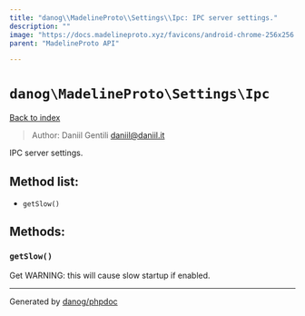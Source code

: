 ```yaml
---
title: "danog\\MadelineProto\\Settings\\Ipc: IPC server settings."
description: ""
image: "https://docs.madelineproto.xyz/favicons/android-chrome-256x256.png"
parent: "MadelineProto API"

---
```

# `danog\MadelineProto\Settings\Ipc`
[Back to index](../../../index.html)

> Author: Daniil Gentili <daniil@daniil.it>  
  

IPC server settings.  




## Method list:
* `getSlow()`

## Methods:
### `getSlow()`

Get WARNING: this will cause slow startup if enabled.



---
Generated by [danog/phpdoc](https://phpdoc.daniil.it)
